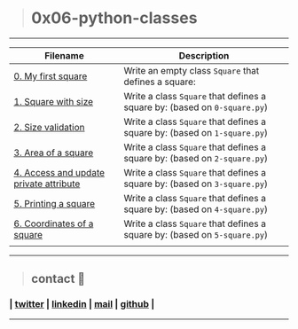 > # 0x06-python-classes
---
| **Filename** | **Description** |
|---|---|
| [0. My first square](./0-square.py) | Write an empty class `Square` that defines a square:  |
| [1. Square with size](./1-squar) | Write a class `Square` that defines a square by: (based on `0-square.py`)  |
| [2. Size validation](./2-square.py) | Write a class `Square` that defines a square by: (based on `1-square.py`)  |
| [3. Area of a square](./3-square.py) | Write a class `Square` that defines a square by: (based on `2-square.py`)  |
| [4. Access and update private attribute](./4-square.py) | Write a class `Square` that defines a square by: (based on `3-square.py`)  |
| [5. Printing a square](./5-square.py) | Write a class `Square` that defines a square by: (based on `4-square.py`)  |
| [6. Coordinates of a square ](./6-square.py) | Write a class `Square` that defines a square by: (based on `5-square.py`)  |
|   |   |
---
> ## contact 💬

### | [twitter](https://twitter.com/RICARDO1470) | [linkedin](https://www.linkedin.com/in/ricardo-alfonso-camayo/) | [mail](1466@holbertonschool.com) | [github](https://github.com/ricardo1470/README/blob/master/README.md) |
---
